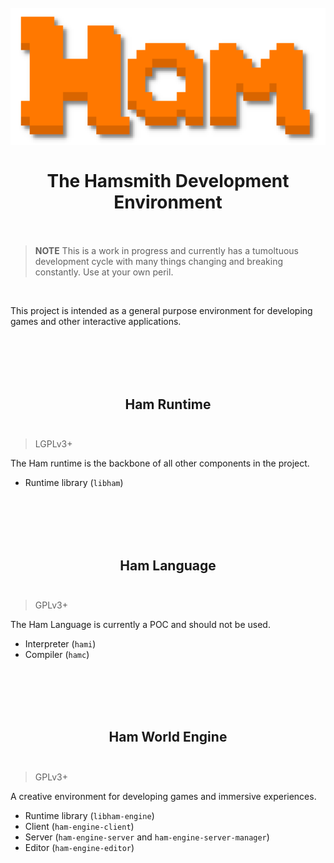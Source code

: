 <h1 align="center">
<br/>
<img src="logo.png" width="512" />
<br/>
<br/>
The Hamsmith Development Environment
<br/>
<br/>
</h1>

> **NOTE** This is a work in progress and currently has a tumoltuous development cycle with many things changing and breaking constantly. Use at your own peril.

<br/>

This project is intended as a general purpose environment for developing games and other interactive applications.

<br/>
<br/>
<br/>
<br/>

<h2 align="center">
Ham Runtime
<br/>
<br/>
</h2>

> LGPLv3+

The Ham runtime is the backbone of all other components in the project.

- Runtime library (`libham`)

<br/>
<br/>
<br/>
<br/>

<h2 align="center">
Ham Language
<br/>
<br/>
</h2>

> GPLv3+

The Ham Language is currently a POC and should not be used.

- Interpreter (`hami`)
- Compiler (`hamc`)

<br/>
<br/>
<br/>
<br/>

<h2 align="center">
Ham World Engine
<br/>
<br/>
</h2>

> GPLv3+

A creative environment for developing games and immersive experiences.

- Runtime library (`libham-engine`)
- Client (`ham-engine-client`)
- Server (`ham-engine-server` and `ham-engine-server-manager`)
- Editor (`ham-engine-editor`)

<br/>
<br/>
